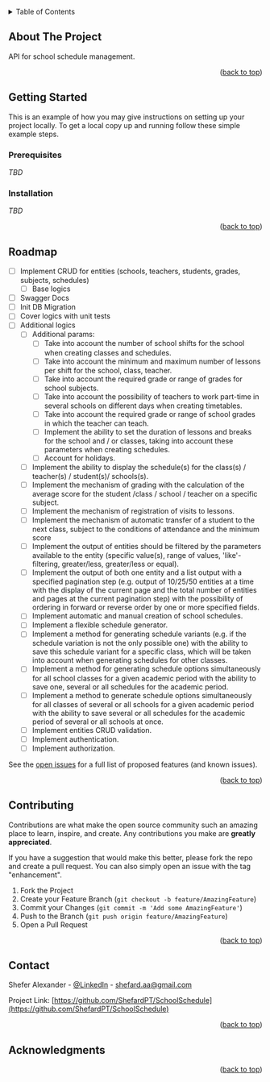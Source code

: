 <a name="readme-top"></a>

<!-- TABLE OF CONTENTS -->
<details>
  <summary>Table of Contents</summary>
  <ol>
    <li>
      <a href="#about-the-project">About The Project</a>
    </li>
    <li>
      <a href="#getting-started">Getting Started</a>
      <ul>
        <li><a href="#prerequisites">Prerequisites</a></li>
        <li><a href="#installation">Installation</a></li>
      </ul>
    </li>
    <li><a href="#roadmap">Roadmap</a></li>
    <li><a href="#contributing">Contributing</a></li>
    <li><a href="#contact">Contact</a></li>
    <li><a href="#acknowledgments">Acknowledgments</a></li>
  </ol>
</details>

<!-- ABOUT THE PROJECT -->
## About The Project

API for school schedule management.

<p align="right">(<a href="#readme-top">back to top</a>)</p>


<!-- GETTING STARTED -->
## Getting Started

This is an example of how you may give instructions on setting up your project locally.
To get a local copy up and running follow these simple example steps.

### Prerequisites

*TBD*

### Installation

*TBD*

<p align="right">(<a href="#readme-top">back to top</a>)</p>


<!-- ROADMAP -->
## Roadmap

- [ ] Implement CRUD for entities (schools, teachers, students, grades, subjects, schedules)
	- [ ] Base logics
- [ ] Swagger Docs
- [ ] Init DB Migration
- [ ] Cover logics with unit tests
- [ ] Additional logics
	- [ ] Additional params:
		- [ ] Take into account the number of school shifts for the school when creating classes and schedules.
		- [ ] Take into account the minimum and maximum number of lessons per shift for the school, class, teacher.
		- [ ] Take into account the required grade or range of grades for school subjects.
		- [ ] Take into account the possibility of teachers to work part-time in several schools on different days when creating timetables.
		- [ ] Take into account the required grade or range of school grades in which the teacher can teach.
		- [ ] Implement the ability to set the duration of lessons and breaks for the school and / or classes, taking into account these parameters when creating schedules.
		- [ ] Account for holidays.
	- [ ] Implement the ability to display the schedule(s) for the class(s) / teacher(s) / student(s)/ schools(s).
	- [ ] Implement the mechanism of grading with the calculation of the average score for the student /class / school / teacher on a specific subject.
	- [ ] Implement the mechanism of registration of visits to lessons.
	- [ ] Implement the mechanism of automatic transfer of a student to the next class, subject to the conditions of attendance and the minimum score
	- [ ] Implement the output of entities should be filtered by the parameters available to the entity (specific value(s), range of values, 'like'-filtering, greater/less, greater/less or equal).
	- [ ] Implement the output of both one entity and a list output with a specified pagination step (e.g. output of 10/25/50 entities at a time with the display of the current page and the total number of entities and pages at the current pagination step) with the possibility of ordering in forward or reverse order by one or more specified fields.
	- [ ] Implement automatic and manual creation of school schedules.
	- [ ] Implement a flexible schedule generator.
	- [ ] Implement a method for generating schedule variants (e.g. if the schedule variation is not the only possible one) with the ability to save this schedule variant for a specific class, which will be taken into account when generating schedules for other classes.
	- [ ] Implement a method for generating schedule options simultaneously for all school classes for a given academic period with the ability to save one, several or all schedules for the academic period.
	- [ ] Implement a method to generate schedule options simultaneously for all classes of several or all schools for a given academic period with the ability to save several or all schedules for the academic period of several or all schools at once.
	- [ ] Implement entities CRUD validation.
	- [ ] Implement authentication. 
	- [ ] Implement authorization. 

See the [open issues](https://github.com/ShefardPT/SchoolSchedule/issues) for a full list of proposed features (and known issues).

<p align="right">(<a href="#readme-top">back to top</a>)</p>

<!-- CONTRIBUTING -->
## Contributing

Contributions are what make the open source community such an amazing place to learn, inspire, and create. Any contributions you make are **greatly appreciated**.

If you have a suggestion that would make this better, please fork the repo and create a pull request. You can also simply open an issue with the tag "enhancement".

1. Fork the Project
2. Create your Feature Branch (`git checkout -b feature/AmazingFeature`)
3. Commit your Changes (`git commit -m 'Add some AmazingFeature'`)
4. Push to the Branch (`git push origin feature/AmazingFeature`)
5. Open a Pull Request

<p align="right">(<a href="#readme-top">back to top</a>)</p>

<!-- LICENSE -->
<!--## License

Distributed under the ??? License. See `LICENSE.txt` for more information.

<p align="right">(<a href="#readme-top">back to top</a>)</p>
-->


<!-- CONTACT -->
## Contact

Shefer Alexander - [@LinkedIn](https://www.linkedin.com/in/alexander-shefer-392774177/) - shefard.aa@gmail.com

Project Link: [https://github.com/ShefardPT/SchoolSchedule](https://github.com/ShefardPT/SchoolSchedule)

<p align="right">(<a href="#readme-top">back to top</a>)</p>


<!-- ACKNOWLEDGMENTS -->
## Acknowledgments

<!--* []()
* []()
* []()
-->

<p align="right">(<a href="#readme-top">back to top</a>)</p>
